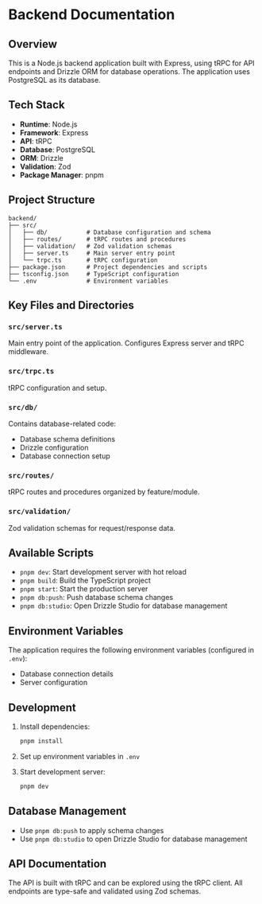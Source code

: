 # Backend Documentation

## Overview

This is a Node.js backend application built with Express, using tRPC for API endpoints and Drizzle ORM for database operations. The application uses PostgreSQL as its database.

## Tech Stack

- **Runtime**: Node.js
- **Framework**: Express
- **API**: tRPC
- **Database**: PostgreSQL
- **ORM**: Drizzle
- **Validation**: Zod
- **Package Manager**: pnpm

## Project Structure

```
backend/
├── src/
│   ├── db/           # Database configuration and schema
│   ├── routes/       # tRPC routes and procedures
│   ├── validation/   # Zod validation schemas
│   ├── server.ts     # Main server entry point
│   └── trpc.ts       # tRPC configuration
├── package.json      # Project dependencies and scripts
├── tsconfig.json     # TypeScript configuration
└── .env              # Environment variables
```

## Key Files and Directories

### `src/server.ts`

Main entry point of the application. Configures Express server and tRPC middleware.

### `src/trpc.ts`

tRPC configuration and setup.

### `src/db/`

Contains database-related code:

- Database schema definitions
- Drizzle configuration
- Database connection setup

### `src/routes/`

tRPC routes and procedures organized by feature/module.

### `src/validation/`

Zod validation schemas for request/response data.

## Available Scripts

- `pnpm dev`: Start development server with hot reload
- `pnpm build`: Build the TypeScript project
- `pnpm start`: Start the production server
- `pnpm db:push`: Push database schema changes
- `pnpm db:studio`: Open Drizzle Studio for database management

## Environment Variables

The application requires the following environment variables (configured in `.env`):

- Database connection details
- Server configuration

## Development

1. Install dependencies:

   ```bash
   pnpm install
   ```

2. Set up environment variables in `.env`

3. Start development server:
   ```bash
   pnpm dev
   ```

## Database Management

- Use `pnpm db:push` to apply schema changes
- Use `pnpm db:studio` to open Drizzle Studio for database management

## API Documentation

The API is built with tRPC and can be explored using the tRPC client. All endpoints are type-safe and validated using Zod schemas.
